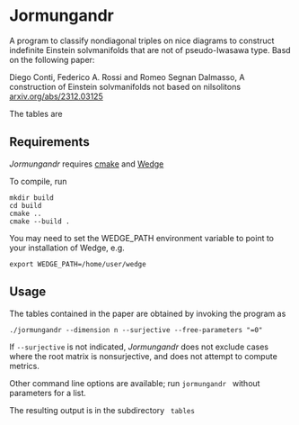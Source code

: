 # Jormungandr
A program to classify nondiagonal triples on nice diagrams to construct indefinite Einstein solvmanifolds that are not of pseudo-Iwasawa type. Basd on the following paper:

Diego Conti, Federico A. Rossi and Romeo Segnan Dalmasso, A construction of Einstein solvmanifolds not based on nilsolitons [arxiv.org/abs/2312.03125](https://arxiv.org/abs/2312.03125)

The tables are

## Requirements

*Jormungandr* requires [cmake](https://cmake.org/) and [Wedge](https://github.com/diego-conti/wedge)

To compile, run

	mkdir build
	cd build
	cmake ..
	cmake --build .

You may need to set the WEDGE_PATH environment variable to point to your installation of Wedge, e.g.

	export WEDGE_PATH=/home/user/wedge

## Usage

The tables contained in the paper are obtained by invoking the program as 

    ./jormungandr --dimension n --surjective --free-parameters "=0"

If ```--surjective``` is not indicated, *Jormungandr* does not exclude cases where the root matrix is nonsurjective, and does not attempt to compute metrics.

Other command line options are available; run ```jormungandr ``` without parameters for a list.

The resulting output is in the subdirectory ```  tables ``` 
